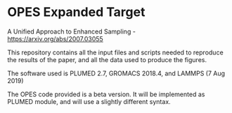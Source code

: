 # OPES Expanded Target
A Unified Approach to Enhanced Sampling - https://arxiv.org/abs/2007.03055

This repository contains all the input files and scripts needed to reproduce the results of the paper, and all the data used to produce the figures.

The software used is PLUMED 2.7, GROMACS 2018.4, and LAMMPS (7 Aug 2019)

The OPES code provided is a beta version. 
It will be implemented as PLUMED module, and will use a slightly different syntax.

